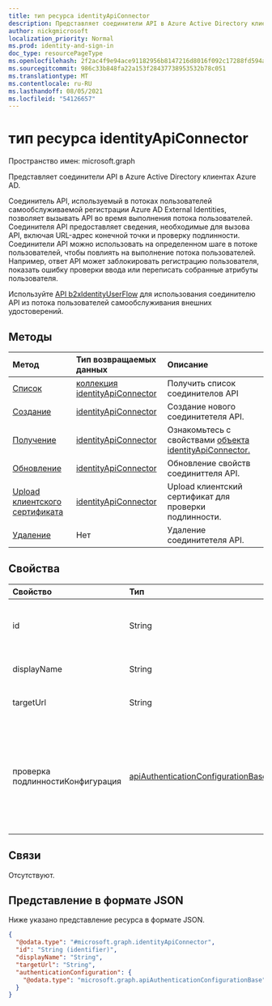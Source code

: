 ```yaml
---
title: тип ресурса identityApiConnector
description: Представляет соединители API в Azure Active Directory клиента.
author: nickgmicrosoft
localization_priority: Normal
ms.prod: identity-and-sign-in
doc_type: resourcePageType
ms.openlocfilehash: 2f2ac4f9e94ace91182956b8147216d8016f092c17288fd594a731d86f7eed23
ms.sourcegitcommit: 986c33b848fa22a153f28437738953532b78c051
ms.translationtype: MT
ms.contentlocale: ru-RU
ms.lasthandoff: 08/05/2021
ms.locfileid: "54126657"
---
```

# <a name="identityapiconnector-resource-type"></a>тип ресурса identityApiConnector

Пространство имен: microsoft.graph

Представляет соединители API в Azure Active Directory клиентах Azure AD.

Соединитель API, используемый в потоках пользователей самообслуживаемой регистрации Azure AD External Identities, позволяет вызывать API во время выполнения потока пользователей. Соединителя API предоставляет сведения, необходимые для вызова API, включая URL-адрес конечной точки и проверку подлинности. Соединители API можно использовать на определенном шаге в потоке пользователей, чтобы повлиять на выполнение потока пользователей. Например, ответ API может заблокировать регистрацию пользователя, показать ошибку проверки ввода или переписать собранные атрибуты пользователя.

Используйте [API b2xIdentityUserFlow](b2xidentityuserflow.md) для использования соединителю API из потока пользователей самообслуживания внешних удостоверений.

## <a name="methods"></a>Методы

|Метод|Тип возвращаемых данных|Описание|
|:---|:---|:---|
|[Список](../api/identityapiconnector-list.md)|[коллекция identityApiConnector](../resources/identityapiconnector.md)| Получить список соединителов API|
|[Создание](../api/identityapiconnector-create.md)|[identityApiConnector](identityapiconnector.md)|Создание нового соединитетеля API. |
|[Получение](../api/identityapiconnector-get.md)|[identityApiConnector](identityapiconnector.md)|Ознакомьтесь с свойствами [объекта identityApiConnector.](../resources/identityapiconnector.md)|
|[Обновление](../api/identityapiconnector-update.md)|[identityApiConnector](identityapiconnector.md)|Обновление свойств соединиттеля API.|
|[Upload клиентского сертификата](../api/identityapiconnector-uploadclientcertificate.md)|[identityApiConnector](identityapiconnector.md)|Upload клиентский сертификат для проверки подлинности.|
|[Удаление](../api/identityapiconnector-delete.md)|Нет|Удаление соединитетеля API.|

## <a name="properties"></a>Свойства

|Свойство|Тип|Описание|
|:---|:---|:---|
|id|String|Случайно созданный идентификатор соединиттеля API. |
|displayName|String| Имя соединитетеля API. |
|targetUrl|String| URL-адрес конечной точки API для вызова. |
|проверка подлинностиКонфигурация|[apiAuthenticationConfigurationBase](../resources/apiauthenticationconfigurationbase.md)|Объект, описывая сведения о конфигурации проверки подлинности для вызова API. Поддерживается клиентский сертификат Basic и PKCS 12.|

## <a name="relationships"></a>Связи

Отсутствуют.

## <a name="json-representation"></a>Представление в формате JSON

Ниже указано представление ресурса в формате JSON.
<!-- {
  "blockType": "resource",
  "keyProperty": "id",
  "@odata.type": "microsoft.graph.identityApiConnector",
  "openType": false
}
-->

``` json
{
  "@odata.type": "#microsoft.graph.identityApiConnector",
  "id": "String (identifier)",
  "displayName": "String",
  "targetUrl": "String",
  "authenticationConfiguration": {
    "@odata.type": "microsoft.graph.apiAuthenticationConfigurationBase"
  }
}
```
